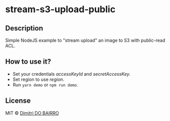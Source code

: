 # stream-s3-upload-public

## Description

Simple NodeJS example to "stream upload" an image to S3 with public-read ACL.

## How to use it?

- Set your credentials *accessKeyId* and *secretAccessKey*.
- Set region to use *region*.
- Run `yarn demo` or `npm run demo`.

## License

MIT © [Dimitri DO BAIRRO](https://github.com/rimiti)
